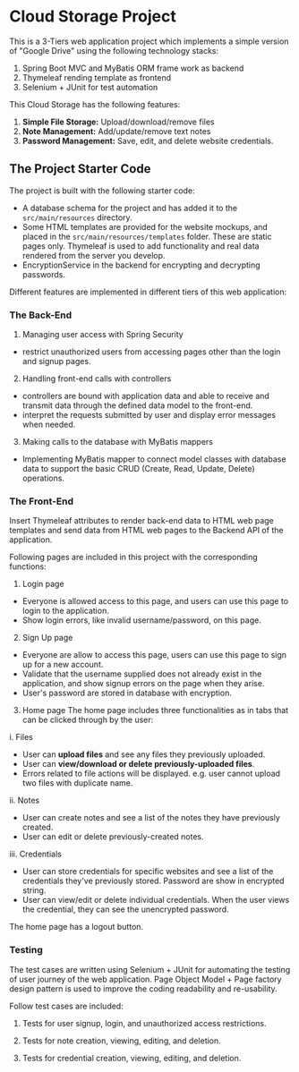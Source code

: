 # Cloud Storage Project

This is a 3-Tiers web application project which implements a simple version of "Google Drive" using the following technology stacks:
1. Spring Boot MVC and MyBatis ORM frame work as backend
2. Thymeleaf rending template as frontend
3. Selenium + JUnit for test automation

This Cloud Storage has the following features:
1. **Simple File Storage:** Upload/download/remove files
2. **Note Management:** Add/update/remove text notes
3. **Password Management:** Save, edit, and delete website credentials.  

## The Project Starter Code
The project is built with the following starter code:
* A database schema for the project and has added it to the `src/main/resources` directory. 
* Some HTML templates are provided for the website mockups, and placed in the `src/main/resources/templates` folder. These are static pages only. Thymeleaf is used to add functionality and real data rendered from the server you develop.
* EncryptionService in the backend for encrypting and decrypting passwords.

Different features are implemented in different tiers of this web application:
### The Back-End
1. Managing user access with Spring Security
- restrict unauthorized users from accessing pages other than the login and signup pages. 

2. Handling front-end calls with controllers
 - controllers are bound with application data and able to receive and transmit data through the defined data model to the front-end. 
 - interpret the requests submitted by user and display error messages when needed.

3. Making calls to the database with MyBatis mappers
 - Implementing MyBatis mapper to connect model classes with database data to support the basic CRUD (Create, Read, Update, Delete) operations.

### The Front-End
Insert Thymeleaf attributes to render back-end data to HTML web page templates and send data from HTML web pages to the Backend API of the application. 

Following pages are included in this project with the corresponding functions:

1. Login page
 - Everyone is allowed access to this page, and users can use this page to login to the application. 
 - Show login errors, like invalid username/password, on this page. 

2. Sign Up page
 - Everyone are allow to access this page, users can use this page to sign up for a new account. 
 - Validate that the username supplied does not already exist in the application, and show signup errors on the page when they arise.
 - User's password are stored in database with encryption.

3. Home page
The home page includes three functionalities as in tabs that can be clicked through by the user:

 i. Files
  - User can **upload files** and see any files they previously uploaded. 
  - User can **view/download or delete previously-uploaded files**.
  - Errors related to file actions will be displayed. e.g. user cannot upload two files with duplicate name.

 ii. Notes
  - User can create notes and see a list of the notes they have previously created.
  - User can edit or delete previously-created notes.

 iii. Credentials
 - User can store credentials for specific websites and see a list of the credentials they've previously stored. Password are show in encrypted string.
 - User can view/edit or delete individual credentials. When the user views the credential, they can see the unencrypted password.

The home page has a logout button.

### Testing
The test cases are written using Selenium + JUnit for automating the testing of user journey of the web application.
Page Object Model + Page factory design pattern is used to improve the coding readability and re-usability.

Follow test cases are included:
1. Tests for user signup, login, and unauthorized access restrictions.
 
2. Tests for note creation, viewing, editing, and deletion.

3. Tests for credential creation, viewing, editing, and deletion.
